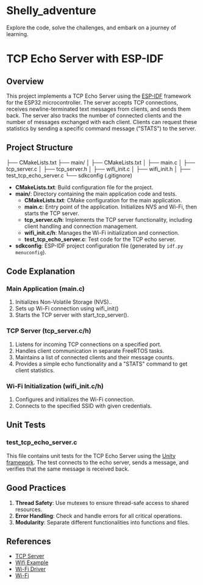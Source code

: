 # Shelly_adventure
Explore the code, solve the challenges, and embark on a journey of learning.
# TCP Echo Server with ESP-IDF

## Overview

This project implements a TCP Echo Server using the [ESP-IDF](https://docs.espressif.com/projects/esp-idf/en/latest/esp32/index.html) framework for the ESP32 microcontroller. The server accepts TCP connections, receives newline-terminated text messages from clients, and sends them back. The server also tracks the number of connected clients and the number of messages exchanged with each client. Clients can request these statistics by sending a specific command message ("STATS") to the server.

## Project Structure

├── CMakeLists.txt
├── main/
│ ├── CMakeLists.txt
│ ├── main.c
│ ├── tcp_server.c
│ ├── tcp_server.h
│ ├── wifi_init.c
│ ├── wifi_init.h
│ ├── test_tcp_echo_server.c
└── sdkconfig (.gitignore)

- **CMakeLists.txt**: Build configuration file for the project.
- **main/**: Directory containing the main application code and tests.
  - **CMakeLists.txt**: CMake configuration for the main application.
  - **main.c**: Entry point of the application. Initializes NVS and Wi-Fi, then starts the TCP server.
  - **tcp_server.c/h**: Implements the TCP server functionality, including client handling and connection management.
  - **wifi_init.c/h**: Manages the Wi-Fi initialization and connection.
  - **test_tcp_echo_server.c**: Test code for the TCP echo server.
- **sdkconfig**: ESP-IDF project configuration file (generated by `idf.py menuconfig`).

## Code Explanation

### Main Application (main.c)

1. Initializes Non-Volatile Storage (NVS)..
2. Sets up Wi-Fi connection using wifi_init()
3. Starts the TCP server with start_tcp_server().

### TCP Server (tcp_server.c/h)

1. Listens for incoming TCP connections on a specified port.
2. Handles client communication in separate FreeRTOS tasks.
3. Maintains a list of connected clients and their message counts.
4. Provides a simple echo functionality and a "STATS" command to get client statistics.

### Wi-Fi Initialization (wifi_init.c/h)

1. Configures and initializes the Wi-Fi connection.
2. Connects to the specified SSID with given credentials.
 
## Unit Tests

### test_tcp_echo_server.c

This file contains unit tests for the TCP Echo Server using the [Unity framework](https://docs.espressif.com/projects/esp-idf/en/latest/esp32/api-guides/unit-testing.html). The test connects to the echo server, sends a message, and verifies that the same message is received back.
 
## Good Practices

1. **Thread Safety**: Use mutexes to ensure thread-safe access to shared resources.
2. **Error Handling**: Check and handle errors for all critical operations.
3. **Modularity**: Separate different functionalities into functions and files.

## References

- [TCP Server](https://github.com/espressif/esp-idf/tree/master/examples/protocols/sockets/tcp_server)
- [Wifi Example](https://github.com/espressif/esp-idf/tree/master/examples/wifi)
- [Wi-Fi Driver](https://docs.espressif.com/projects/esp-idf/en/stable/esp32/api-guides/wifi.html)
- [Wi-Fi](https://docs.espressif.com/projects/esp-idf/en/stable/esp32/api-reference/network/esp_wifi.html)
